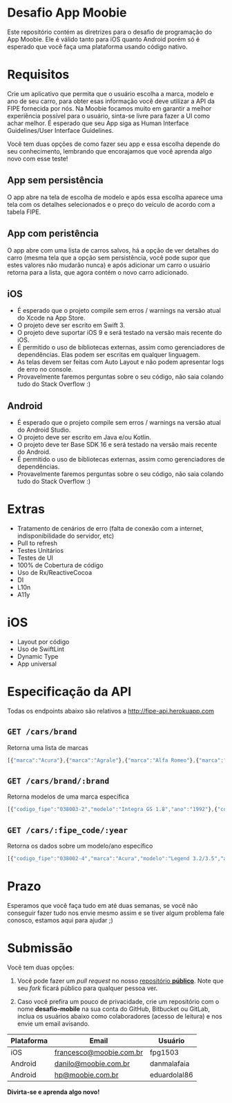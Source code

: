 # Desafio App Moobie

Este repositório contém as diretrizes para o desafio de programação do App Moobie. Ele é válido tanto para iOS quanto Android porém só é esperado que você faça uma plataforma usando código nativo.

# Requisitos
Crie um aplicativo que permita que o usuário escolha a marca, modelo e ano de seu carro, para obter esas informação você deve utilizar a API da FIPE fornecida por nós. Na Moobie focamos muito em garantir a melhor experiência possível para o usuário, sinta-se livre para fazer a UI como achar melhor. É esperado que seu App siga as Human Interface Guidelines/User Interface Guidelines.

Você tem duas opções de como fazer seu app e essa escolha depende do seu conhecimento, lembrando que encorajamos que você aprenda algo novo com esse teste!

## App sem persistência
O app abre na tela de escolha de modelo e após essa escolha aparece uma tela com os detalhes selecionados e o preço do veículo de acordo com a tabela FIPE.

## App com peristência
O app abre com uma lista de carros salvos, há a opção de ver detalhes do carro (mesma tela que a opção sem persistência, você pode supor que estes valores não mudarão nunca) e após adicionar um carro o usuário retorna para a lista, que agora contém o novo carro adicionado.

## iOS
* É esperado que o projeto compile sem erros / warnings na versão atual do Xcode na App Store.
* O projeto deve ser escrito em Swift 3.
* O projeto deve suportar iOS 9 e será testado na versão mais recente do iOS.
* É permitido o uso de bibliotecas externas, assim como gerenciadores de dependências. Elas podem ser escritas em qualquer linguagem.
* As telas devem ser feitas com Auto Layout e não podem apresentar logs de erro no console.
* Provavelmente faremos perguntas sobre o seu código, não saia colando tudo do Stack Overflow :)

## Android
* É esperado que o projeto compile sem erros / warnings na versão atual do Android Studio.
* O projeto deve ser escrito em Java e/ou Kotlin.
* O projeto deve ter Base SDK 16 e será testado na versão mais recente do Android.
* É permitido o uso de bibliotecas externas, assim como gerenciadores de dependências.
* Provavelmente faremos perguntas sobre o seu código, não saia colando tudo do Stack Overflow :)

# Extras

* Tratamento de cenários de erro (falta de conexão com a internet, indisponibilidade do servidor, etc)
* Pull to refresh
* Testes Unitários
* Testes de UI
* 100% de Cobertura de código
* Uso de Rx/ReactiveCocoa
* DI
* L10n
* A11y

# iOS
* Layout por código
* Uso de SwiftLint
* Dynamic Type
* App universal

# Especificação da API
Todas os endpoints abaixo são relativos a http://fipe-api.herokuapp.com

## `GET /cars/brand`
Retorna uma lista de marcas
```javascript
[{"marca":"Acura"},{"marca":"Agrale"},{"marca":"Alfa Romeo"},{"marca":"AM Gen"},{"marca":"Asia Motors"},{"marca":"ASTON MARTIN"},{"marca":"Audi"}]
```

## `GET /cars/brand/:brand`
Retorna modelos de uma marca específica
```javascript
[{"codigo_fipe":"038003-2","modelo":"Integra GS 1.8","ano":"1992"},{"codigo_fipe":"038003-2","modelo":"Integra GS 1.8","ano":"1991"}]
```

## `GET /cars/:fipe_code/:year`
Retorna os dados sobre um modelo/ano específico
```javascript
[{"codigo_fipe":"038002-4","marca":"Acura","modelo":"Legend 3.2/3.5","ano":"1992","valor":16678}]
```

# Prazo
Esperamos que você faça tudo em até duas semanas, se você não conseguir fazer tudo nos envie mesmo assim e se tiver algum problema fale conosco, estamos aqui para ajudar ;)

# Submissão

Você tem duas opções:  

1) Você pode fazer um _pull request_ no nosso [repositório __público__](https://github.com/Moobie/desafio-mobile). Note que seu *fork* ficará público para qualquer pessoa ver.

2) Caso você prefira um pouco de privacidade, crie um repositório com o nome **desafio-mobile** na sua conta do GitHub, Bitbucket ou GitLab, inclua os usuários abaixo como colaboradores (acesso de leitura) e nos envie um email avisando.

| Plataforma | Email | Usuário |
| -- | -- | -- |
| iOS | francesco@moobie.com.br | fpg1503 |
| Android | danilo@moobie.com.br | danmalafaia |
| Android | hp@moobie.com.br | eduardolal86  |

**Divirta-se e aprenda algo novo!**

